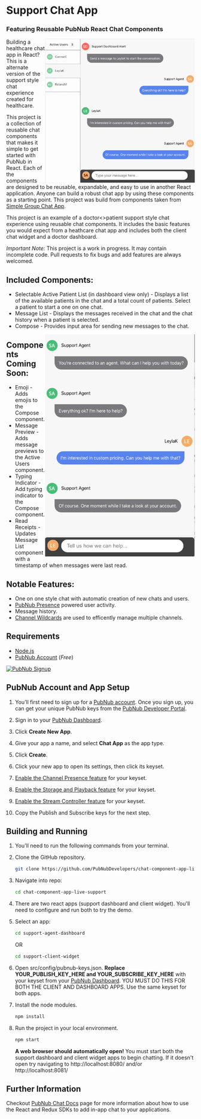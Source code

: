 # Support Chat App 
### Featuring Reusable PubNub React Chat Components 

<a href="https://www.pubnub.com/">
    <img align="right" alt="Support Chat Dashboard Demo" src="https://github.com/PubNubDevelopers/chat-component-app-live-support/blob/master/support_dashboard.png" width=400/>
</a>

Building a healthcare chat app in React? This is a alternate version of the support style chat experience created for healthcare. 

This project is a collection of reusable chat components that makes it simple to get started with PubNub in React. Each of the components are designed to be reusable, expandable, and easy to use in another React application. Anyone can build a robust chat app by using these components as a starting point. This project was build from components taken from [Simple Group Chat App](https://github.com/PubNubDevelopers/chat-component-app-simple).

This project is an example of a doctor<>patient support style chat experience using reusable chat components. It includes the basic features you would expect from a heathcare chat app and includes both the client chat widget and a doctor dashboard.

*Important Note:* This project is a work in progress. It may contain incomplete code. Pull requests to fix bugs and add features are always welcomed.

## Included Components:
- Selectable Active Patient List (in dashboard view only) - Displays a list of the available patients in the chat and a total count of patients. Select a patient to start a one on one chat.
- Message List - Displays the messages received in the chat and the chat history when a patient is selected.
- Compose - Provides input area for sending new messages to the chat.

<a href="https://www.pubnub.com/">
    <img align="right" alt="Support Chat Client Widget Demo" src="https://github.com/PubNubDevelopers/chat-component-app-live-support/blob/master/client_support_chat.png" width=400/>
</a>

## Components Coming Soon:
- Emoji - Adds emojis to the Compose component.
- Message Preview - Adds message previews to the Active Users component.
- Typing Indicator - Add typing indicator to the Compose component.
- Read Receipts - Updates Message List component with a timestamp of when messages were last read. 

## Notable Features:
- One on one style chat with automatic creation of new chats and users.
- [PubNub Presence](https://www.pubnub.com/products/presence/) powered user activity.
- Message history.
- [Channel Wildcards](https://www.pubnub.com/docs/platform/channels/channel-management) are used to efficently manage multiple channels.

## Requirements
- [Node.js](https://nodejs.org/en/)
- [PubNub Account](#pubnub-account) (*Free*) 

<a href="https://dashboard.pubnub.com/signup">
    <img alt="PubNub Signup" src="https://i.imgur.com/og5DDjf.png" width=260 height=97/>
</a>

## PubNub Account and App Setup

1. You’ll first need to sign up for a [PubNub account](https://dashboard.pubnub.com/signup/). Once you sign up, you can get your unique PubNub keys from the [PubNub Developer Portal](https://admin.pubnub.com/).

1. Sign in to your [PubNub Dashboard](https://dashboard.pubnub.com/).

1. Click **Create New App**.

1. Give your app a name, and select **Chat App** as the app type.

1. Click **Create**.

1. Click your new app to open its settings, then click its keyset.

1. [Enable the Channel Presence feature](https://support.pubnub.com/support/solutions/articles/14000043562-how-do-i-enable-the-channel-presence-feature-/) for your keyset.

1. [Enable the Storage and Playback feature](https://support.pubnub.com/support/solutions/articles/14000043644-how-do-i-enable-the-message-history-feature-) for your keyset.

1. [Enable the Stream Controller feature](https://support.pubnub.com/support/solutions/articles/14000043662-how-do-i-enable-wildcard-subscribe-for-my-pubnub-keys-) for your keyset.

1. Copy the Publish and Subscribe keys for the next step.

## Building and Running

1. You'll need to run the following commands from your terminal.

1. Clone the GitHub repository.

    ```bash
    git clone https://github.com/PubNubDevelopers/chat-component-app-live-support.git
    ```

1. Navigate into repo:

    ```bash
    cd chat-component-app-live-support
    ```
1. There are two react apps (support dashboard and client widget). You'll need to configure and run both to try the demo. 

1. Select an app:

    ```bash
    cd support-agent-dashboard
    ```

    OR

    ```bash
    cd support-client-widget
    ```

1. Open src/config/pubnub-keys.json. **Replace YOUR_PUBLISH_KEY_HERE and YOUR_SUBSCRIBE_KEY_HERE** with your keyset from your [PubNub Dashboard](https://dashboard.pubnub.com/). YOU MUST DO THIS FOR BOTH THE CLIENT AND DASHBOARD APPS. Use the same keyset for both apps.

1. Install the node modules.

    ```bash
    npm install
    ```

1. Run the project in your local environment.

    ```bash
    npm start
    ```

    **A web browser should automatically open!** You must start both the support dashboard and client widget apps to begin chatting. If it doesn't open try navigating to http://localhost:8080/ and/or http://localhost:8081/ 


## Further Information

Checkout [PubNub Chat Docs](https://www.pubnub.com/docs/chat) page for more information about how to use the React and Redux SDKs to add in-app chat to your applications.

